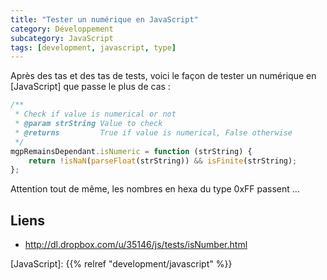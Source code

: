 ```yaml
---
title: "Tester un numérique en JavaScript"
category: Développement
subcategory: JavaScript
tags: [development, javascript, type]
---
```

Après des tas et des tas de tests, voici le façon de tester un numérique en [JavaScript] que passe le plus de cas :

``` js
/**
 * Check if value is numerical or not
 * @param strString	Value to check
 * @returns			True if value is numerical, False otherwise
 */
mgpRemainsDependant.isNumeric = function (strString) {
    return !isNaN(parseFloat(strString)) && isFinite(strString);
};
```

Attention tout de même, les nombres en hexa du type 0xFF passent ...

## Liens
 * <http://dl.dropbox.com/u/35146/js/tests/isNumber.html>

[JavaScript]: {{% relref "development/javascript" %}}